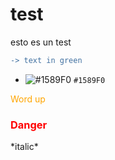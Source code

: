 # test
esto es un test
```diff
-> text in green
```
- ![#1589F0](https://via.placeholder.com/15/1589F0/000000?text=+) `#1589F0`

<span style="color:orange;">Word up</span>
<h3 style="color:#ff0000">Danger</h3>
*italic*
